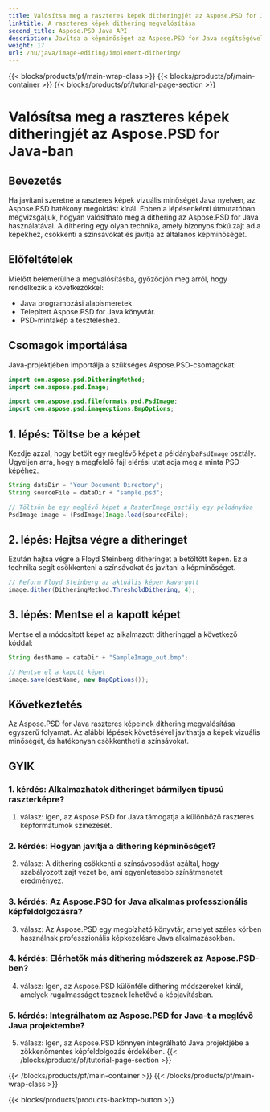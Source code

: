```yaml
---
title: Valósítsa meg a raszteres képek ditheringjét az Aspose.PSD for Java-ban
linktitle: A raszteres képek dithering megvalósítása
second_title: Aspose.PSD Java API
description: Javítsa a képminőséget az Aspose.PSD for Java segítségével. Kövesse lépésenkénti útmutatónkat a dithering megvalósításához és a színsávok megszüntetéséhez.
weight: 17
url: /hu/java/image-editing/implement-dithering/
---
```


{{< blocks/products/pf/main-wrap-class >}}
{{< blocks/products/pf/main-container >}}
{{< blocks/products/pf/tutorial-page-section >}}

# Valósítsa meg a raszteres képek ditheringjét az Aspose.PSD for Java-ban

## Bevezetés

Ha javítani szeretné a raszteres képek vizuális minőségét Java nyelven, az Aspose.PSD hatékony megoldást kínál. Ebben a lépésenkénti útmutatóban megvizsgáljuk, hogyan valósítható meg a dithering az Aspose.PSD for Java használatával. A dithering egy olyan technika, amely bizonyos fokú zajt ad a képekhez, csökkenti a színsávokat és javítja az általános képminőséget.

## Előfeltételek

Mielőtt belemerülne a megvalósításba, győződjön meg arról, hogy rendelkezik a következőkkel:

- Java programozási alapismeretek.
- Telepített Aspose.PSD for Java könyvtár.
- PSD-mintakép a teszteléshez.

## Csomagok importálása

Java-projektjében importálja a szükséges Aspose.PSD-csomagokat:

```java
import com.aspose.psd.DitheringMethod;
import com.aspose.psd.Image;

import com.aspose.psd.fileformats.psd.PsdImage;
import com.aspose.psd.imageoptions.BmpOptions;
```

## 1. lépés: Töltse be a képet

 Kezdje azzal, hogy betölt egy meglévő képet a példányba`PsdImage` osztály. Ügyeljen arra, hogy a megfelelő fájl elérési utat adja meg a minta PSD-képéhez.

```java
String dataDir = "Your Document Directory";
String sourceFile = dataDir + "sample.psd";

// Töltsön be egy meglévő képet a RasterImage osztály egy példányába
PsdImage image = (PsdImage)Image.load(sourceFile);
```

## 2. lépés: Hajtsa végre a ditheringet

Ezután hajtsa végre a Floyd Steinberg ditheringet a betöltött képen. Ez a technika segít csökkenteni a színsávokat és javítani a képminőséget.

```java
// Peform Floyd Steinberg az aktuális képen kavargott
image.dither(DitheringMethod.ThresholdDithering, 4);
```

## 3. lépés: Mentse el a kapott képet

Mentse el a módosított képet az alkalmazott ditheringgel a következő kóddal:

```java
String destName = dataDir + "SampleImage_out.bmp";

// Mentse el a kapott képet
image.save(destName, new BmpOptions());
```

## Következtetés

Az Aspose.PSD for Java raszteres képeinek dithering megvalósítása egyszerű folyamat. Az alábbi lépések követésével javíthatja a képek vizuális minőségét, és hatékonyan csökkentheti a színsávokat.

## GYIK

### 1. kérdés: Alkalmazhatok ditheringet bármilyen típusú raszterképre?

1. válasz: Igen, az Aspose.PSD for Java támogatja a különböző raszteres képformátumok színezését.

### 2. kérdés: Hogyan javítja a dithering képminőséget?

2. válasz: A dithering csökkenti a színsávosodást azáltal, hogy szabályozott zajt vezet be, ami egyenletesebb színátmenetet eredményez.

### 3. kérdés: Az Aspose.PSD for Java alkalmas professzionális képfeldolgozásra?

3. válasz: Az Aspose.PSD egy megbízható könyvtár, amelyet széles körben használnak professzionális képkezelésre Java alkalmazásokban.

### 4. kérdés: Elérhetők más dithering módszerek az Aspose.PSD-ben?

4. válasz: Igen, az Aspose.PSD különféle dithering módszereket kínál, amelyek rugalmasságot tesznek lehetővé a képjavításban.

### 5. kérdés: Integrálhatom az Aspose.PSD for Java-t a meglévő Java projektembe?

5. válasz: Igen, az Aspose.PSD könnyen integrálható Java projektjébe a zökkenőmentes képfeldolgozás érdekében.
{{< /blocks/products/pf/tutorial-page-section >}}

{{< /blocks/products/pf/main-container >}}
{{< /blocks/products/pf/main-wrap-class >}}

{{< blocks/products/products-backtop-button >}}
